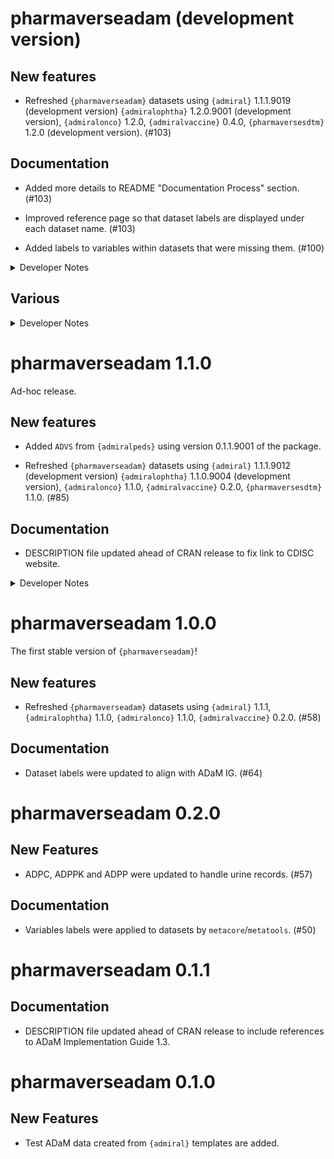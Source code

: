 # pharmaverseadam (development version)

## New features
  
  - Refreshed `{pharmaverseadam}` datasets using `{admiral}` 1.1.1.9019 (development version) `{admiralophtha}` 1.2.0.9001 (development version), `{admiralonco}` 1.2.0, `{admiralvaccine}` 0.4.0, `{pharmaversesdtm}` 1.2.0 (development version). (#103)

## Documentation

  - Added more details to README "Documentation Process" section. (#103)

  - Improved reference page so that dataset labels are displayed under each dataset name. (#103)

  - Added labels to variables within datasets that were missing them. (#100)

<details>
<summary>Developer Notes</summary>

- Imported `{tibble}` so that tibble formatting is not lost. (#95)

</details>

## Various

<details>
<summary>Developer Notes</summary>

- Added alternative text to the pharmaverse badge and logo (#114)

</details>

# pharmaverseadam 1.1.0

Ad-hoc release.

## New features

  - Added `ADVS` from `{admiralpeds}` using version 0.1.1.9001 of the package.

  - Refreshed `{pharmaverseadam}` datasets using `{admiral}` 1.1.1.9012 (development version) `{admiralophtha}` 1.1.0.9004 (development version), `{admiralonco}` 1.1.0, `{admiralvaccine}` 0.2.0, `{pharmaversesdtm}` 1.1.0. (#85)

## Documentation

  - DESCRIPTION file updated ahead of CRAN release to fix link to CDISC website.
 
<details>
<summary>Developer Notes</summary>

  - Activated automatic version bumping CICD workflow. (#72)

</details>

# pharmaverseadam 1.0.0

The first stable version of `{pharmaverseadam}`!

## New features

  - Refreshed `{pharmaverseadam}` datasets using `{admiral}` 1.1.1, `{admiralophtha}` 1.1.0, `{admiralonco}` 1.1.0, `{admiralvaccine}` 0.2.0. (#58)
  
## Documentation

  - Dataset labels were updated to align with ADaM IG. (#64) 

# pharmaverseadam 0.2.0

## New Features

  - ADPC, ADPPK and ADPP were updated to handle urine records. (#57)
  
## Documentation

  - Variables labels were applied to datasets by `metacore`/`metatools`. (#50)

# pharmaverseadam 0.1.1

## Documentation

  - DESCRIPTION file updated ahead of CRAN release to include references to ADaM Implementation Guide 1.3.

# pharmaverseadam 0.1.0

## New Features

  - Test ADaM data created from `{admiral}` templates are added.


